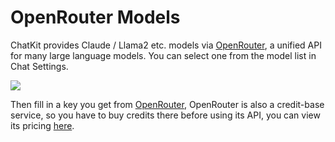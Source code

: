 # OpenRouter Models

ChatKit provides Claude / Llama2 etc. models via [OpenRouter](https://openrouter.ai/docs), a unified API for many large language models. You can select one from the model list in Chat Settings.

![](https://cdn.jsdelivr.net/gh/egoist-bot/images@main/uPic/Q7pWvP.png)

Then fill in a key you get from [OpenRouter](https://openrouter.ai/docs), OpenRouter is also a credit-base service, so you have to buy credits there before using its API, you can view its pricing [here](https://openrouter.ai/docs).
